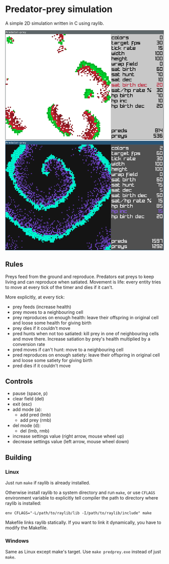 # Predator-prey simulation

A simple 2D simulation written in C using raylib.

![](./screenshots/light.png)
![](./screenshots/dark.png)

## Rules

Preys feed from the ground and reproduce.
Predators eat preys to keep living and can reproduce when satiated.
Movement is life: every entity tries to move at every tick of the timer
and dies if it can't.

More explicitly, at every tick:
- prey feeds (increase health)
- prey moves to a neighbouring cell
- prey reproduces on enough health: leave their offspring in
original cell and loose some health for giving birth
- prey dies if it couldn't move
- pred hunts when not too satiated: kill prey in one of neighbouring cells
and move there. Increase satiation by prey's health multiplied by a
conversion rate
- pred moves if can't hunt: move to a neighbouring cell
- pred reproduces on enough satiety: leave their offspring in
original cell and loose some satiety for giving birth
- pred dies if it couldn't move

## Controls

- pause (space, p)
- clear field (del)
- exit (esc)
- add mode (a):
  - add pred (lmb)
  - add prey (rmb)
- del mode (d):
  - del (lmb, rmb)
- increase settings value (right arrow, mouse wheel up)
- decrease settings value (left arrow, mouse wheel down)

## Building

### Linux

Just run `make` if raylib is already installed.

Otherwise install raylib to a system directory and run `make`, or use
`CFLAGS` environment variable to explicitly tell compiler the path to
directory where raylib is installed:
```
env CFLAGS="-L/path/to/raylib/lib -I/path/to/raylib/include" make
```

Makefile links raylib statically. If you want to link it dynamically, you
have to modify the Makefile.

### Windows

Same as Linux except make's target. Use `make predprey.exe` instead of just `make`.
